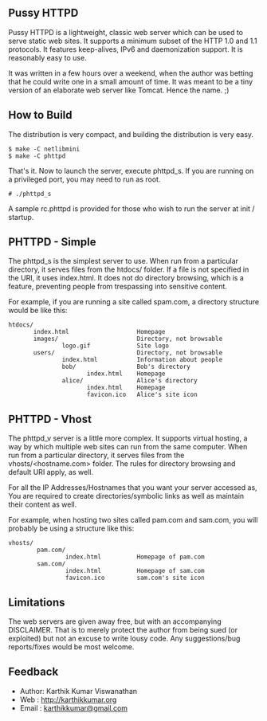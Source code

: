 Pussy HTTPD
-----------

Pussy HTTPD is a lightweight, classic web server which can be used
to serve static web sites. It supports a minimum subset of the 
HTTP 1.0 and 1.1 protocols. It features keep-alives, IPv6 and
daemonization support. It is reasonably easy to use.

It was written in a few hours over a weekend, when the author
was betting that he could write one in a small amount of time.
It was meant to be a tiny version of an elaborate web server
like Tomcat. Hence the name. ;)

How to Build
------------

The distribution is very compact, and building the distribution is
very easy.

```
$ make -C netlibmini
$ make -C phttpd
```

That's it. Now to launch the server, execute phttpd_s. If you are
running on a privileged port, you may need to run as root.

`# ./phttpd_s`

A sample rc.phttpd is provided for those who wish to run the server
at init / startup.

PHTTPD - Simple
---------------

The phttpd_s is the simplest server to use. When run from a 
particular directory, it serves files from the htdocs/ folder. 
If a file is not specified in the URI, it uses index.html. It
does not do directory browsing, which is a feature, preventing
people from trespassing into sensitive content.

For example, if you are running a site called spam.com, a directory
structure would be like this:

```
htdocs/
       index.html                   Homepage
       images/                      Directory, not browsable
               logo.gif             Site logo
       users/                       Directory, not browsable
               index.html           Information about people
               bob/                 Bob's directory
                      index.html    Homepage
               alice/               Alice's directory
                      index.html    Homepage
                      favicon.ico   Alice's site icon
```

PHTTPD - Vhost
--------------

The phttpd_v server is a little more complex. It supports virtual
hosting, a way by which multiple web sites can run from the same
computer. When run from a particular directory, it serves files
from the vhosts/<hostname.com> folder. The rules for directory
browsing and default URI apply, as well. 

For all the IP Addresses/Hostnames that you want your server
accessed as, You are required to create directories/symbolic links
as well as maintain their content as well. 

For example, when hosting two sites called pam.com and sam.com, 
you will probably be using a structure like this:

```
vhosts/
        pam.com/                     
                index.html          Homepage of pam.com 
        sam.com/                     
                index.html          Homepage of sam.com 
                favicon.ico         sam.com's site icon
```

Limitations
-----------

The web servers are given away free, but with an accompanying
DISCLAIMER. That is to merely protect the author from being sued
(or exploited) but not an excuse to write lousy code. Any 
suggestions/bug reports/fixes would be most welcome.

Feedback
--------

* Author: Karthik Kumar Viswanathan
* Web   : http://karthikkumar.org
* Email : karthikkumar@gmail.com
